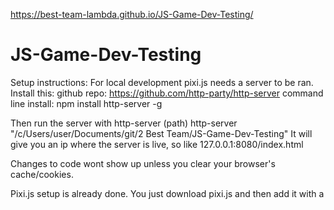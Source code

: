 https://best-team-lambda.github.io/JS-Game-Dev-Testing/

# JS-Game-Dev-Testing

Setup instructions:
For local development pixi.js needs a server to be ran. Install this:
github repo: https://github.com/http-party/http-server
command line install: npm install http-server -g

Then run the server with http-server (path)
http-server "/c/Users/user/Documents/git/2 Best Team/JS-Game-Dev-Testing"
It will give you an ip where the server is live, so like 127.0.0.1:8080/index.html

Changes to code wont show up unless you clear your browser's cache/cookies.

Pixi.js setup is already done. You just download pixi.js and then add it with a <script> tag.

Linking to mainJS.js caused lots of undefined errors trying to do DOM manipulation until async was added to the script tag. This lets the HTML get loaded first I guess.

Looks like hosting on gh-pages doesn't require anything special to get it working.

Less command:
less-watch-compiler less css index.less

http-server issues:

404's- when accessing via 127.0.0.1:8080/index.html, it could not find image assets. likely due to not being in the public folder?
use: http://localhost:8080/index.html instead- works as expected.


Sprites:
//load an image and run the `setup` function when it's done
PIXI.loader
  .add("images/cat.png")
  .load(setup);

//This `setup` function will run when the image has loaded
function setup() {

  //Create the cat sprite
  let cat = new PIXI.Sprite(PIXI.loader.resources["images/cat.png"].texture);
  
  //Add the cat to the stage
  app.stage.addChild(cat);
}
If you ever need to remove a sprite from the stage, use the `removeChild` method:
```js
app.stage.removeChild(anySprite)
```
But usually setting a sprite’s `visible` property to `false` will be a simpler and more efficient way of making sprites disappear.
```js
anySprite.visible = false;
```
